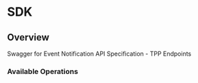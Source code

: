 # SDK

## Overview

Swagger for Event Notification API Specification - TPP Endpoints

### Available Operations

